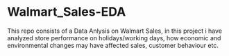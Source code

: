 # Walmart_Sales-EDA
This repo consists of a Data Anlysis on Walmart Sales, in this project i have analyzed store performance on holidays/working days, how economic and environmental changes may have affected sales, customer behaviour etc.
